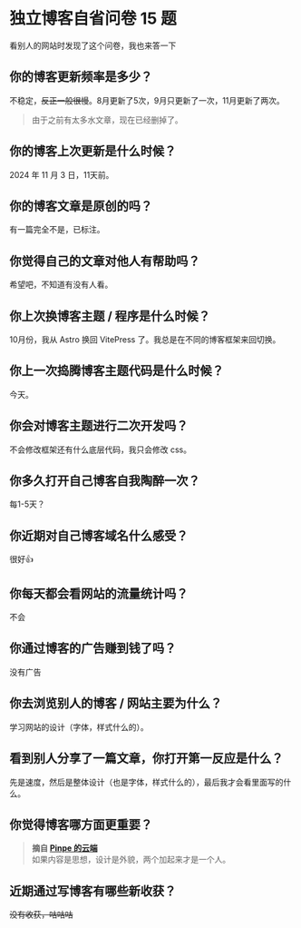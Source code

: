 # 独立博客自省问卷 15 题
看别人的网站时发现了这个问卷，我也来答一下
## 你的博客更新频率是多少？
不稳定，~~反正一般很慢~~。8月更新了5次，9月只更新了一次，11月更新了两次。
> 由于之前有太多水文章，现在已经删掉了。
## 你的博客上次更新是什么时候？
2024 年 11 月 3 日，11天前。
## 你的博客文章是原创的吗？
有一篇完全不是，已标注。
## 你觉得自己的文章对他人有帮助吗？
希望吧，不知道有没有人看。
## 你上次换博客主题 / 程序是什么时候？
10月份，我从 Astro 换回 VitePress 了。我总是在不同的博客框架来回切换。
## 你上一次捣腾博客主题代码是什么时候？
今天。
## 你会对博客主题进行二次开发吗？
不会修改框架还有什么底层代码，我只会修改 css。
## 你多久打开自己博客自我陶醉一次？
每1-5天？
## 你近期对自己博客域名什么感受？
很好👍
## 你每天都会看网站的流量统计吗？
不会
## 你通过博客的广告赚到钱了吗？
没有广告
## 你去浏览别人的博客 / 网站主要为什么？
学习网站的设计（字体，样式什么的）。
## 看到别人分享了一篇文章，你打开第一反应是什么？
先是速度，然后是整体设计（也是字体，样式什么的），最后我才会看里面写的什么。
## 你觉得博客哪方面更重要？
> **摘自 [Pinpe 的云端](https://blog.pinpe.top/3531/)** <br>
> 如果内容是思想，设计是外貌，两个加起来才是一个人。

## 近期通过写博客有哪些新收获？
~~没有收获，咕咕咕~~